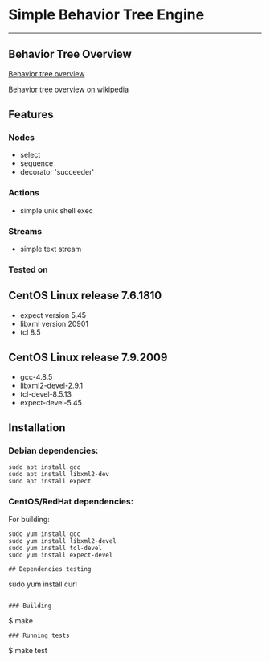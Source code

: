 
# Simple Behavior Tree Engine
-------------

## Behavior Tree Overview
[Behavior tree overview](docs/bt_overview.md)

[Behavior tree overview on wikipedia](http://en.wikipedia.org/wiki/Behavior_Trees_(Artificial_Intelligence,_Robotics_and_Control))

## Features
### Nodes
- select
- sequence
- decorator 'succeeder'

### Actions
- simple unix shell exec

### Streams
- simple text stream

### Tested on
## CentOS Linux release 7.6.1810  
- expect version 5.45  
- libxml version 20901  
- tcl 8.5 
## CentOS Linux release 7.9.2009
- gcc-4.8.5
- libxml2-devel-2.9.1
- tcl-devel-8.5.13
- expect-devel-5.45

## Installation
### Debian dependencies:
```
sudo apt install gcc
sudo apt install libxml2-dev
sudo apt install expect

```
### CentOS/RedHat dependencies:
For building:
```
sudo yum install gcc
sudo yum install libxml2-devel
sudo yum install tcl-devel
sudo yum install expect-devel

## Dependencies testing
```
sudo yum install curl

```

### Building
```
$ make
```
### Running tests
```
$ make test
```
